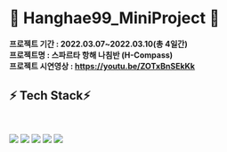 # 🌱 Hanghae99_MiniProject 🌱

<strong>프로젝트 기간 : 2022.03.07~2022.03.10(총 4일간)</strong>
<br>
<strong>프로젝트명 : 스파르타 항해 나침반 (H-Compass)</strong>
<br>
<strong>프로젝트 시연영상 : https://youtu.be/ZOTxBnSEkKk</strong>
<br>
<h2><strong>⚡ Tech Stack⚡</strong></h2>
</br>
<p><img src="https://img.shields.io/badge/Html-E34F26?style=flat-square&logo=Html5&logoColor=white"/> <img src="https://img.shields.io/badge/CSS-1572B6?style=flat-square&logo=CSS3&logoColor=white"/> <img src="https://img.shields.io/badge/JavaScript-F7DF1E?style=flat-square&logo=JavaScript&logoColor=white"/> <img src="https://img.shields.io/badge/MongoDB-47A248?style=flat-square&logo=MongoDB&logoColor=white"/> <img src="https://img.shields.io/badge/GitHub-181717?style=flat-square&logo=GitHub&logoColor=white"/> </p>
